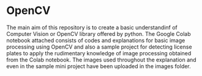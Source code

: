 # OpenCV
The main aim of this repository is to create a basic understandinf of Computer Vision or OpenCV library offered by python. The Google Colab notebook attached consists of codes and explanations for basic image processing using OpenCV and also a sample project for detecting license plates to apply the rudimentary knowledge of image processing obtained from the Colab notebook.
The images used throughout the explanation and even in the sample mini project have been uploaded in the images folder.
